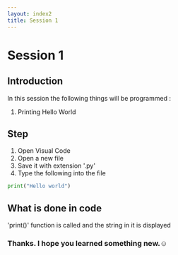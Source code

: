 ```yaml
---
layout: index2
title: Session 1
---
```

# Session 1 
## Introduction
In this session the following things will be programmed :
1. Printing Hello World
## Step
1.  Open Visual Code
2. Open a new file
3. Save it with extension '.py' 
4. Type the following into the file
 
```python
print("Hello world")
```
## What is done in code
'print()' function is called and the string in it is displayed
### Thanks. I hope you learned something new.☺ 
